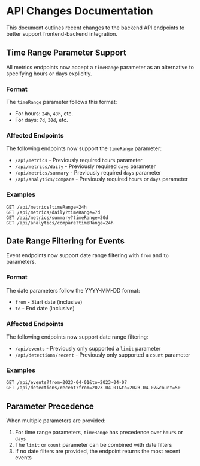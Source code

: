 # API Changes Documentation

This document outlines recent changes to the backend API endpoints to better support frontend-backend integration.

## Time Range Parameter Support

All metrics endpoints now accept a `timeRange` parameter as an alternative to specifying hours or days explicitly.

### Format

The `timeRange` parameter follows this format:
- For hours: `24h`, `48h`, etc.
- For days: `7d`, `30d`, etc.

### Affected Endpoints

The following endpoints now support the `timeRange` parameter:

- `/api/metrics` - Previously required `hours` parameter
- `/api/metrics/daily` - Previously required `days` parameter  
- `/api/metrics/summary` - Previously required `days` parameter
- `/api/analytics/compare` - Previously required `hours` or `days` parameter

### Examples

```
GET /api/metrics?timeRange=24h
GET /api/metrics/daily?timeRange=7d
GET /api/metrics/summary?timeRange=30d
GET /api/analytics/compare?timeRange=24h
```

## Date Range Filtering for Events

Event endpoints now support date range filtering with `from` and `to` parameters.

### Format

The date parameters follow the YYYY-MM-DD format:
- `from` - Start date (inclusive)
- `to` - End date (inclusive)

### Affected Endpoints

The following endpoints now support date range filtering:

- `/api/events` - Previously only supported a `limit` parameter
- `/api/detections/recent` - Previously only supported a `count` parameter

### Examples

```
GET /api/events?from=2023-04-01&to=2023-04-07
GET /api/detections/recent?from=2023-04-01&to=2023-04-07&count=50
```

## Parameter Precedence

When multiple parameters are provided:

1. For time range parameters, `timeRange` has precedence over `hours` or `days`
2. The `limit` or `count` parameter can be combined with date filters
3. If no date filters are provided, the endpoint returns the most recent events 